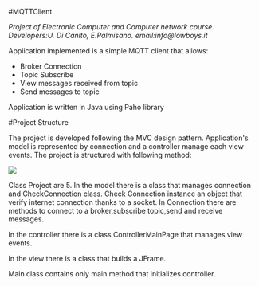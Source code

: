 #MQTTClient

_Project of Electronic Computer and Computer network course. Developers:U. Di Canito, E.Palmisano. email:info@lowboys.it_


Application implemented is a simple MQTT client that allows:

  - Broker Connection
  - Topic Subscribe
  - View messages received from topic
  - Send messages to topic

Application is written in Java using Paho library  

#Project Structure

The project is developed following the MVC design pattern.
Application's model is represented by connection and a controller manage each view events.
The project is structured with following method:

![](https://s7.postimg.org/lytyhkn2z/cattura1.png)

Class Project are 5.
In the model there is a class that manages connection and CheckConnection class.
Check Connection instance an object that verify internet connection thanks to a socket.
In Connection there are methods to connect to a broker,subscribe topic,send and receive messages.

In the controller there is a class ControllerMainPage that manages view events.

In the view there is a class that builds a JFrame.

Main class contains only main method that initializes controller.




